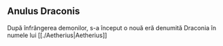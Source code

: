 ## Anulus Draconis

După înfrângerea demonilor, s-a început o nouă eră denumită Draconia în numele lui [[./Aetherius|Aetherius]] 

